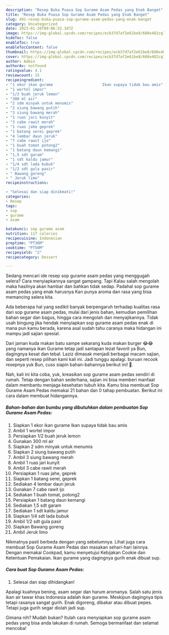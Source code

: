 ```yaml
---
description: "Resep Buka Puasa Sop Gurame Asam Pedas yang Enak Banget"
title: "Resep Buka Puasa Sop Gurame Asam Pedas yang Enak Banget"
slug: 491-resep-buka-puasa-sop-gurame-asam-pedas-yang-enak-banget
category: Uncategorized
date: 2023-01-26T09:06:52.347Z
image: https://img-global.cpcdn.com/recipes/ecb37d7af2e61be8/680x482cq70/sop-gurame-asam-pedas-foto-resep-utama.jpg
hideToc: false
enableToc: true
enableTocContent: false
thumbnail: https://img-global.cpcdn.com/recipes/ecb37d7af2e61be8/680x482cq70/sop-gurame-asam-pedas-foto-resep-utama.jpg
cover: https://img-global.cpcdn.com/recipes/ecb37d7af2e61be8/680x482cq70/sop-gurame-asam-pedas-foto-resep-utama.jpg
author: Admin
authorAv: notfound
ratingvalue: 4.1
reviewcount: 15
recipeingredient:
- "1 ekor ikan gurame                      Ikan supaya tidak bau amis"
- "1 wortel impor"
- "1/2 buah jeruk lemon"
- "300 ml air"
- "2 sdm minyak untuk menumis"
- "2 siung bawang putih"
- "3 siung bawang merah"
- "1 ruas jari kunyit"
- "3 cabe rawit merah"
- "1 ruas jahe geprek"
- "1 batang serei geprek"
- "4 lembar daun jeruk"
- "7 cabe rawit ijo"
- "1 buah tomat potong2"
- "1 batang daun kemangi"
- "1,5 sdt garam"
- "1 sdt kaldu jamur"
- "1/4 sdt lada bubuk"
- "1/2 sdt gula pasir"
- " Bawang goreng"
- " Jeruk limo"
recipeinstructions:

- "Selesai dan siap dinikmati!"
categories:
- Resep
tags:
- sop
- gurame
- asam

katakunci: sop gurame asam 
nutrition: 117 calories
recipecuisine: Indonesian
preptime: "PT36M"
cooktime: "PT50M"
recipeyield: "2"
recipecategory: Dessert

---
```



Sedang mencari ide resep sop gurame asam pedas yang menggugah selera? Cara menyiapkannya sangat gampang. Tapi Kalau salah mengolah maka hasilnya akan hambar dan bahkan tidak sedap. Padahal sop gurame asam pedas yang enak harusnya Kan punya aroma dan rasa yang bisa memancing selera kita.


Ada beberapa hal yang sedikit banyak berpengaruh terhadap kualitas rasa dari sop gurame asam pedas, mulai dari jenis bahan, kemudian pemilihan bahan segar dan bagus, hingga cara mengolah dan menyajikannya. Tidak usah bingung jika hendak menyiapkan sop gurame asam pedas enak di mana pun kamu berada, karena asal sudah tahu caranya maka hidangan ini mampu jadi sajian spesial.

Dari jaman kuda makan batu sampe sekarang kuda makan burger 😂😂 yang namanya ikan Gurame tetap jadi santapan lezat favorit ya Bun, dagingnya kesat dan tebal. Laziz dimasak menjadi berbagai macam sajian, dan seperti resep pilihan kami kali ini. Jadi tunggu apalagi. buruan recook resepnya yuk Bun, cuss siapin bahan-bahannya berikut ini! 🤗.


Nah, kali ini kita coba, yuk, kreasikan sop gurame asam pedas sendiri di rumah. Tetap dengan bahan sederhana, sajian ini bisa memberi manfaat dalam membantu menjaga kesehatan tubuh kita. Kamu bisa membuat Sop Gurame Asam Pedas memakai 21 bahan dan 0 tahap pembuatan. Berikut ini cara dalam membuat hidangannya.

<!--inarticleads1-->

##### Bahan-bahan dan bumbu yang dibutuhkan dalam pembuatan Sop Gurame Asam Pedas:

1. Siapkan 1 ekor ikan gurame                      Ikan supaya tidak bau amis
1. Ambil 1 wortel impor
1. Persiapkan 1/2 buah jeruk lemon
1. Gunakan 300 ml air
1. Siapkan 2 sdm minyak untuk menumis
1. Siapkan 2 siung bawang putih
1. Ambil 3 siung bawang merah
1. Ambil 1 ruas jari kunyit
1. Ambil 3 cabe rawit merah
1. Persiapkan 1 ruas jahe, geprek
1. Siapkan 1 batang serei, geprek
1. Sediakan 4 lembar daun jeruk
1. Gunakan 7 cabe rawit ijo
1. Sediakan 1 buah tomat, potong2
1. Persiapkan 1 batang daun kemangi
1. Sediakan 1,5 sdt garam
1. Sediakan 1 sdt kaldu jamur
1. Siapkan 1/4 sdt lada bubuk
1. Ambil 1/2 sdt gula pasir
1. Siapkan  Bawang goreng
1. Ambil  Jeruk limo


Nikmatnya pasti berbeda dengan yang sebelumnya. Lihat juga cara membuat Sop Gurame Asam Pedas dan masakan sehari-hari lainnya. Dengan memakai Cookpad, kamu menyetujui Kebijakan Cookie dan Ketentuan Pemakaian. Ikan gurame yang dagingnya gurih enak dibuat sup. 

<!--inarticleads2-->

##### Cara buat Sop Gurame Asam Pedas:


1. Selesai dan siap dihidangkan!

Apalagi kuahnya bening, asam segar dan harum aromanya. Salah satu jenis ikan air tawar khas Indonesia adalah ikan gurame. Meskipun dagingnya tipis tetapi rasanya sangat gurih. Enak digoreng, dibakar atau dibuat pepes. Tetapi juga gurih segar diolah jadi sup. 

Gimana nih? Mudah bukan? Itulah cara menyiapkan sop gurame asam pedas yang bisa anda lakukan di rumah. Semoga bermanfaat dan selamat mencoba!

